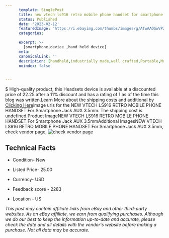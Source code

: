 ```yaml
---
      template: SinglePost
      title: new vtech ls916 retro mobile phone handset for smartphone jack aux 3 5mm
      status: Published
      date: '2023-02-12'
      featuredImage: 'https://i.ebayimg.com/thumbs/images/g/ATwAAOSwVPZhtNZ5/s-l225.jpg'
      categories: 

      excerpt: >-
        [smartphone,device ,hand held device]
      meta:
      canonicalLink: ''
      description: [handheld,industrially made,well crafted,Portable,Mobile,Compact,Convenient,Lightweight,Maneuverable,Man-portable,Miniature,Carriable,Hand-held,Light,Holdable,Transportable,Mobile device,Pocket-sized,On-the-go,Wireless,Cordless,Compact size,Convenient size, smartphone,device ,hand held device]
      noindex: false

        
---
```

$
    High-quality product, this Headsets device is available at a discounted price of 22.25 after a 11% discount and has a rating of 1 as of the time this blog was written.Learn More about the shipping costs and additional by [Clicking Here](https://www.ebay.com/itm/194604701892?hash=item2d4f5818c4%3Ag%3AATwAAOSwVPZhtNZ5&mkevt=1&mkcid=1&mkrid=711-53200-19255-0&campid=%253CePNCampaignId%253E&customid=%253CreferenceId%253E&toolid=10049)image urls for the NEW VTECH LS916 RETRO MOBILE PHONE HANDSET For Smartphone  Jack AUX 3.5mm. The shipping cost is undefined.Product ImageNEW VTECH LS916 RETRO MOBILE PHONE HANDSET For Smartphone  Jack AUX 3.5mmAdditional ImagesNEW VTECH LS916 RETRO MOBILE PHONE HANDSET For Smartphone  Jack AUX 3.5mm, check vendor page, ![check vendor page](https://origin-galleryplus.ebayimg.com/ws/web/194604701892_2_0_1/225x225.jpg,https://origin-galleryplus.ebayimg.com/ws/web/194604701892_3_0_1/225x225.jpg,https://origin-galleryplus.ebayimg.com/ws/web/194604701892_4_0_1/225x225.jpg,https://origin-galleryplus.ebayimg.com/ws/web/194604701892_5_0_1/225x225.jpg,https://origin-galleryplus.ebayimg.com/ws/web/194604701892_6_0_1/225x225.jpg,https://origin-galleryplus.ebayimg.com/ws/web/194604701892_7_0_1/225x225.jpg)
    
    

 ## Technical Facts 



     
      

 - Condition- New 


      

 - Listed Price- 25.00 


      

 - Currency- USD 


      

 - Feedback score - 2283 


      

 - Location - US 


      
      

 *_This post may contain affiliate links from eBay and other third-party websites. As an eBay affiliate, we earn from qualifying purchases. Although we do our best to keep the information up-to-date and accurate, please check the date and all details with the vendor's website before making a purchase. Not all data may be accurate._*



    
    
    
    
    